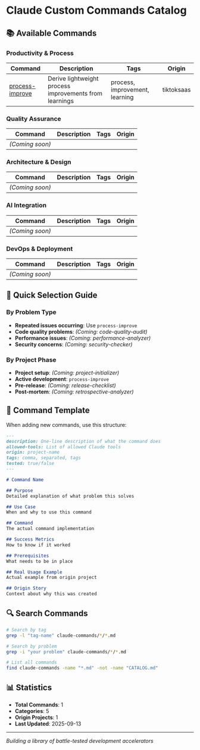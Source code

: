 # Claude Custom Commands Catalog

## 📚 Available Commands

### Productivity & Process
| Command | Description | Tags | Origin |
|---------|-------------|------|--------|
| [process-improve](productivity/process-improve.md) | Derive lightweight process improvements from learnings | process, improvement, learning | tiktoksaas |

### Quality Assurance
| Command | Description | Tags | Origin |
|---------|-------------|------|--------|
| *(Coming soon)* | | | |

### Architecture & Design
| Command | Description | Tags | Origin |
|---------|-------------|------|--------|
| *(Coming soon)* | | | |

### AI Integration
| Command | Description | Tags | Origin |
|---------|-------------|------|--------|
| *(Coming soon)* | | | |

### DevOps & Deployment
| Command | Description | Tags | Origin |
|---------|-------------|------|--------|
| *(Coming soon)* | | | |

## 🎯 Quick Selection Guide

### By Problem Type
- **Repeated issues occurring**: Use `process-improve`
- **Code quality problems**: *(Coming: code-quality-audit)*
- **Performance issues**: *(Coming: performance-analyzer)*
- **Security concerns**: *(Coming: security-checker)*

### By Project Phase
- **Project setup**: *(Coming: project-initializer)*
- **Active development**: `process-improve`
- **Pre-release**: *(Coming: release-checklist)*
- **Post-mortem**: *(Coming: retrospective-analyzer)*

## 📝 Command Template

When adding new commands, use this structure:

```markdown
---
description: One-line description of what the command does
allowed-tools: List of allowed Claude tools
origin: project-name
tags: comma, separated, tags
tested: true/false
---

# Command Name

## Purpose
Detailed explanation of what problem this solves

## Use Case
When and why to use this command

## Command
The actual command implementation

## Success Metrics
How to know if it worked

## Prerequisites
What needs to be in place

## Real Usage Example
Actual example from origin project

## Origin Story
Context about why this was created
```

## 🔍 Search Commands

```bash
# Search by tag
grep -l "tag-name" claude-commands/*/*.md

# Search by problem
grep -i "your problem" claude-commands/*/*.md

# List all commands
find claude-commands -name "*.md" -not -name "CATALOG.md"
```

## 📊 Statistics
- **Total Commands**: 1
- **Categories**: 5
- **Origin Projects**: 1
- **Last Updated**: 2025-09-13

---

*Building a library of battle-tested development accelerators*